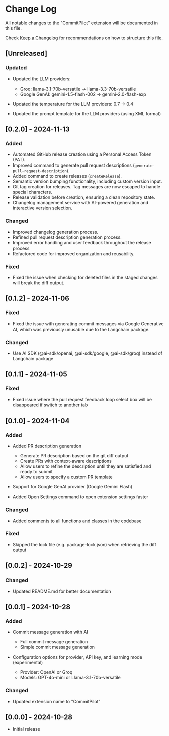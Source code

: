 # Change Log

All notable changes to the "CommitPilot" extension will be documented in this file.

Check [Keep a Changelog](http://keepachangelog.com/) for recommendations on how to structure this file.

## [Unreleased]

### Updated

- Updated the LLM providers:

  - Groq: llama-3.1-70b-versatile -> llama-3.3-70b-versatile
  - Google GenAI: gemini-1.5-flash-002 -> gemini-2.0-flash-exp

- Updated the temperature for the LLM providers: 0.7 -> 0.4
- Updated the prompt template for the LLM providers (using XML format)

## [0.2.0] - 2024-11-13

### Added

- Automated GitHub release creation using a Personal Access Token (PAT).
- Improved command to generate pull request descriptions (`generate-pull-request-description`).
- Added command to create releases (`createRelease`).
- Semantic version bumping functionality, including custom version input.
- Git tag creation for releases. Tag messages are now escaped to handle special characters.
- Release validation before creation, ensuring a clean repository state.
- Changelog management service with AI-powered generation and interactive version selection.

### Changed

- Improved changelog generation process.
- Refined pull request description generation process.
- Improved error handling and user feedback throughout the release process
- Refactored code for improved organization and reusability.

### Fixed

- Fixed the issue when checking for deleted files in the staged changes will break the diff output.

## [0.1.2] - 2024-11-06

### Fixed

- Fixed the issue with generating commit messages via Google Generative AI, which was previously unusable due to the Langchain package.

### Changed

- Use AI SDK (@ai-sdk/openai, @ai-sdk/google, @ai-sdk/groq) instead of Langchain package

## [0.1.1] - 2024-11-05

### Fixed

- Fixed issue where the pull request feedback loop select box will be disappeared if switch to another tab

## [0.1.0] - 2024-11-04

### Added

- Added PR description generation

  - Generate PR description based on the git diff output
  - Create PRs with context-aware descriptions
  - Allow users to refine the description until they are satisfied and ready to submit
  - Allow users to specify a custom PR template

- Support for Google GenAI provider (Google Gemini Flash)
- Added Open Settings command to open extension settings faster

### Changed

- Added comments to all functions and classes in the codebase

### Fixed

- Skipped the lock file (e.g. package-lock.json) when retrieving the diff output

## [0.0.2] - 2024-10-29

### Changed

- Updated README.md for better documentation

## [0.0.1] - 2024-10-28

### Added

- Commit message generation with AI

  - Full commit message generation
  - Simple commit message generation

- Configuration options for provider, API key, and learning mode (experimental)

  - Provider: OpenAI or Groq
  - Models: GPT-4o-mini or Llama-3.1-70b-versatile

### Changed

- Updated extension name to "CommitPilot"

## [0.0.0] - 2024-10-28

- Initial release
